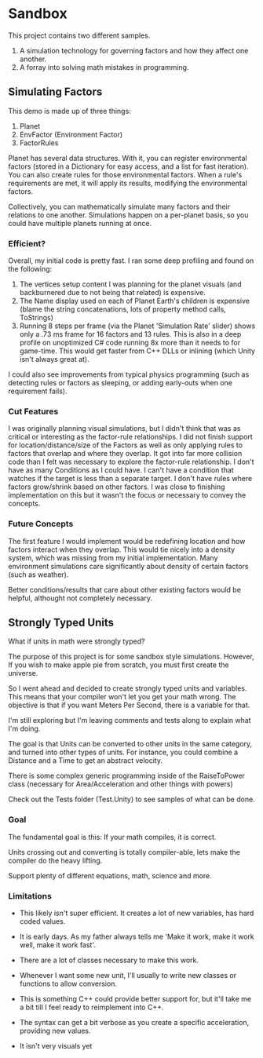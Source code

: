 # Sandbox

This project contains two different samples. 
1. A simulation technology for governing factors and how they affect one another.
2. A forray into solving math mistakes in programming.

## Simulating Factors

This demo is made up of three things:
1. Planet
2. EnvFactor (Environment Factor)
3. FactorRules

Planet has several data structures. With it, you can register environmental factors (stored in a Dictionary for easy access, and a list for fast iteration). You can also create rules for those environmental factors. When a rule's requirements are met, it will apply its results, modifying the environmental factors.

Collectively, you can mathematically simulate many factors and their relations to one another.
Simulations happen on a per-planet basis, so you could have multiple planets running at once.

### Efficient?
Overall, my initial code is pretty fast.
I ran some deep profiling and found on the following:
1. The vertices setup content I was planning for the planet visuals (and backburnered due to not being that related) is expensive.
2. The Name display used on each of Planet Earth's children is expensive (blame the string concatenations, lots of property method calls, ToStrings)
3.  Running 8 steps per frame (via the Planet 'Simulation Rate' slider) shows only a .73 ms frame for 16 factors and 13 rules. This is also in a deep profile on unoptimized C# code running 8x more than it needs to for game-time. This would get faster from C++ DLLs or inlining (which Unity isn't always great at). 

I could also see improvements from typical physics programming (such as detecting rules or factors as sleeping, or adding early-outs when one requirement fails).

### Cut Features

I was originally planning visual simulations, but I didn't think that was as critical or interesting as the factor-rule relationships.
I did not finish support for location/distance/size of the Factors as well as only applying rules to factors that overlap and where they overlap. It got into far more collision code than I felt was necessary to explore the factor-rule relationship.
I don't have as many Conditions as I could have. I can't have a condition that watches if the target is less than a separate target.
I don't have rules where factors grow/shrink based on other factors. I was close to finishing implementation on this but it wasn't the focus or necessary to convey the concepts.

### Future Concepts

The first feature I would implement would be redefining location and how factors interact when they overlap. This would tie nicely into a density system, which was missing from my initial implementation. Many environment simulations care significantly about density of certain factors (such as weather).

Better conditions/results that care about other existing factors would be helpful, althought not completely necessary.

## Strongly Typed Units

What if units in math were strongly typed?

The purpose of this project is for some sandbox style simulations.
However, If you wish to make apple pie from scratch, you must first create the universe.

So I went ahead and decided to create strongly typed units and variables.
This means that your compiler won't let you get your math wrong. The objective is that if you want Meters Per Second, there is a variable for that.

I'm still exploring but I'm leaving comments and tests along to explain what I'm doing.

The goal is that Units can be converted to other units in the same category, and turned into other types of units.
For instance, you could combine a Distance and a Time to get an abstract velocity.

There is some complex generic programming inside of the RaiseToPower class (necessary for Area/Acceleration and other things with powers)

Check out the Tests folder (Test.Unity) to see samples of what can be done.

### Goal

The fundamental goal is this:
		If your math compiles, it is correct.

Units crossing out and converting is totally compiler-able, lets make the compiler do the heavy lifting.

Support plenty of different equations, math, science and more.

### Limitations

* This likely isn't super efficient. It creates a lot of new variables, has hard coded values.
* It is early days. As my father always tells me 'Make it work, make it work well, make it work fast'.

* There are a lot of classes necessary to make this work.
* Whenever I want some new unit, I'll usually to write new classes or functions to allow conversion.
* This is something C++ could provide better support for, but it'll take me a bit till I feel ready to reimplement into C++.

* The syntax can get a bit verbose as you create a specific acceleration, providing new values.
* It isn't very visuals yet